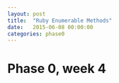 ```yaml
---
layout: post
title:  "Ruby Enumerable Methods"
date:   2015-06-08 00:00:00
categories: phase0
---
```


# Phase 0, week 4
